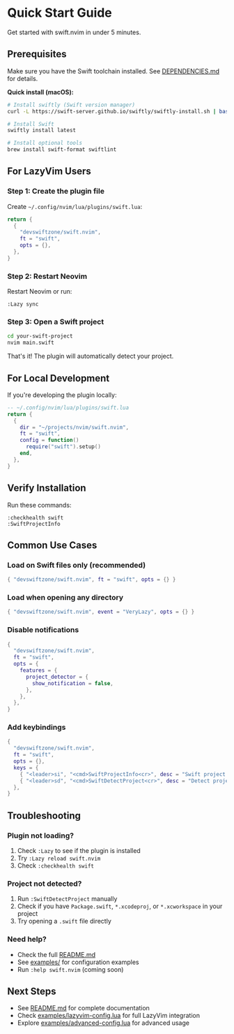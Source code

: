 # Quick Start Guide

Get started with swift.nvim in under 5 minutes.

## Prerequisites

Make sure you have the Swift toolchain installed. See [DEPENDENCIES.md](./DEPENDENCIES.md) for details.

**Quick install (macOS):**
```bash
# Install swiftly (Swift version manager)
curl -L https://swift-server.github.io/swiftly/swiftly-install.sh | bash

# Install Swift
swiftly install latest

# Install optional tools
brew install swift-format swiftlint
```

## For LazyVim Users

### Step 1: Create the plugin file

Create `~/.config/nvim/lua/plugins/swift.lua`:

```lua
return {
  {
    "devswiftzone/swift.nvim",
    ft = "swift",
    opts = {},
  },
}
```

### Step 2: Restart Neovim

Restart Neovim or run:
```vim
:Lazy sync
```

### Step 3: Open a Swift project

```bash
cd your-swift-project
nvim main.swift
```

That's it! The plugin will automatically detect your project.

## For Local Development

If you're developing the plugin locally:

```lua
-- ~/.config/nvim/lua/plugins/swift.lua
return {
  {
    dir = "~/projects/nvim/swift.nvim",
    ft = "swift",
    config = function()
      require("swift").setup()
    end,
  },
}
```

## Verify Installation

Run these commands:

```vim
:checkhealth swift
:SwiftProjectInfo
```

## Common Use Cases

### Load on Swift files only (recommended)
```lua
{ "devswiftzone/swift.nvim", ft = "swift", opts = {} }
```

### Load when opening any directory
```lua
{ "devswiftzone/swift.nvim", event = "VeryLazy", opts = {} }
```

### Disable notifications
```lua
{
  "devswiftzone/swift.nvim",
  ft = "swift",
  opts = {
    features = {
      project_detector = {
        show_notification = false,
      },
    },
  },
}
```

### Add keybindings
```lua
{
  "devswiftzone/swift.nvim",
  ft = "swift",
  opts = {},
  keys = {
    { "<leader>si", "<cmd>SwiftProjectInfo<cr>", desc = "Swift project info" },
    { "<leader>sd", "<cmd>SwiftDetectProject<cr>", desc = "Detect project" },
  },
}
```

## Troubleshooting

### Plugin not loading?
1. Check `:Lazy` to see if the plugin is installed
2. Try `:Lazy reload swift.nvim`
3. Check `:checkhealth swift`

### Project not detected?
1. Run `:SwiftDetectProject` manually
2. Check if you have `Package.swift`, `*.xcodeproj`, or `*.xcworkspace` in your project
3. Try opening a `.swift` file directly

### Need help?
- Check the full [README.md](./README.md)
- See [examples/](./examples/) for configuration examples
- Run `:help swift.nvim` (coming soon)

## Next Steps

- See [README.md](./README.md) for complete documentation
- Check [examples/lazyvim-config.lua](./examples/lazyvim-config.lua) for full LazyVim integration
- Explore [examples/advanced-config.lua](./examples/advanced-config.lua) for advanced usage
